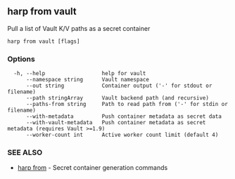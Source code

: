 ## harp from vault

Pull a list of Vault K/V paths as a secret container

```
harp from vault [flags]
```

### Options

```
  -h, --help                  help for vault
      --namespace string      Vault namespace
      --out string            Container output ('-' for stdout or filename)
      --path stringArray      Vault backend path (and recursive)
      --paths-from string     Path to read path from ('-' for stdin or filename)
      --with-metadata         Push container metadata as secret data
      --with-vault-metadata   Push container metadata as secret metadata (requires Vault >=1.9)
      --worker-count int      Active worker count limit (default 4)
```

### SEE ALSO

* [harp from](harp_from.md)	 - Secret container generation commands

